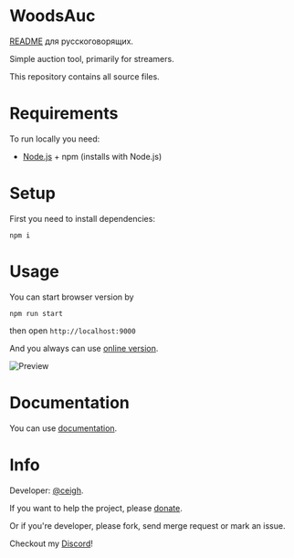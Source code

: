 # WoodsAuc

[README](RU.README.md) для русскоговорящих. 

Simple auction tool, primarily for streamers.

This repository contains all source files.

# Requirements

To run locally you need:

- [Node.js](https://nodejs.org 'NodeJS') + npm (installs with Node.js)

# Setup

First you need to install dependencies:

`npm i`

# Usage

You can start browser version by 

`npm run start`

then open `http://localhost:9000`

And you always can use [online version](https://woodsauc.gitlab.io 'WoodsAuc').

![Preview](https://gitlab.com/WoodsAuc/woodsauc.gitlab.io/raw/master/demo.png 'WoodsAuc')

# Documentation

You can use [documentation](https://woodsauc.gitlab.io/dev/).

# Info

Developer: [@ceigh](https://gitlab.com/ceigh 'Artjom Löbsack').

If you want to help the project, please [donate](https://www.donationalerts.com/r/hecig 'Hecig DonationAlerts').

Or if you're developer, please fork, send merge request or mark an issue.

Checkout my [Discord](https://discord.gg/pa4qbtk 'WoodsAuc')!
